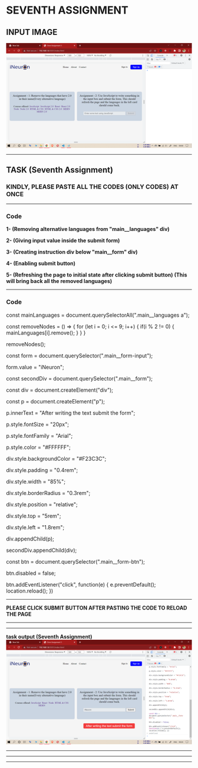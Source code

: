 # SEVENTH ASSIGNMENT

## INPUT IMAGE

![INPUT IMAGE](./INPUT.png)

--------------------------------------------------

## TASK (Seventh Assignment)

### **KINDLY, PLEASE PASTE ALL THE CODES (ONLY CODES) AT ONCE**

--------------------------------------------------

### **Code**

**1- (Removing alternative languages from "main__languages" div)**

**2- (Giving input value inside the submit form)**

**3- (Creating instruction div below "main__form" div)**

**4- (Enabling submit button)**

**5- (Refreshing the page to initial state after clicking submit button) (This will bring back all the removed languages)**

----------------------------------------------------------

### **Code**

const mainLanguages = document.querySelectorAll(".main__languages a");

const removeNodes = () => {
    for (let i = 0; i <= 9; i++) {
        if(i % 2 != 0) {
            mainLanguages[i].remove();
        }
    }
}

removeNodes();


const form = document.querySelector(".main__form-input");

form.value = "iNeuron";



const secondDiv = document.querySelector(".main__form");

const div = document.createElement("div");

const p = document.createElement("p");

p.innerText = "After writing the text submit the form";

p.style.fontSize = "20px";

p.style.fontFamily = "Arial";

p.style.color = "#FFFFFF";

div.style.backgroundColor = "#F23C3C";

div.style.padding = "0.4rem";

div.style.width = "85%";

div.style.borderRadius = "0.3rem";

div.style.position = "relative";

div.style.top = "5rem";

div.style.left = "1.8rem";

div.appendChild(p);

secondDiv.appendChild(div);


const btn = document.querySelector(".main__form-btn");

btn.disabled = false;


btn.addEventListener("click", function(e) {
    e.preventDefault();
    location.reload();
})

-----------------------------------------------------------------
**PLEASE CLICK SUBMIT BUTTON AFTER PASTING THE CODE TO RELOAD THE PAGE**

-----------------------------------------------------------------

------------------------------------
**task output (Seventh Assignment)**
![task Output](./ASSIGNMENT7-OUTPUT.png)

------------------------------------
------------------------------------
------------------------------------

